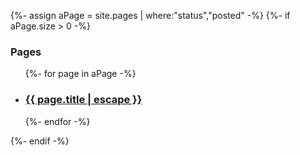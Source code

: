 {%- assign aPage = site.pages | where:"status","posted" -%}
{%- if aPage.size > 0 -%}
### Pages

<ul class="post-list">
  {%- for page in aPage -%}
    <li>
      <h3>
        <a class="post-link" href="{{ page.url | relative_url }}">
          {{ page.title | escape }}
        </a>
      </h3>
    </li>
  {%- endfor -%}
</ul>
{%- endif -%}
